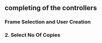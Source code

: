 
## completing of the controllers

### Frame Selection and User Creation 
### 2. Select No Of Copies 
